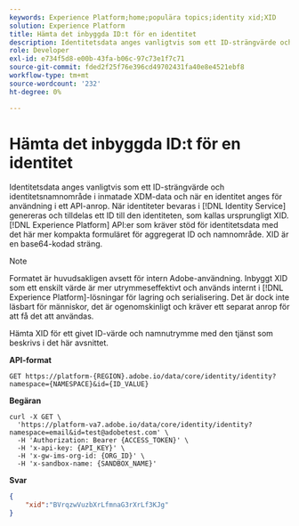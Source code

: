 ```yaml
---
keywords: Experience Platform;home;populära topics;identity xid;XID
solution: Experience Platform
title: Hämta det inbyggda ID:t för en identitet
description: Identitetsdata anges vanligtvis som ett ID-strängvärde och identitetsnamnområde i inmatade XDM-data och när en identitet anges för användning i ett API-anrop. När identiteter bevaras i identitetstjänsten genereras och tilldelas ett ID till den identiteten, som kallas ursprungligt XID. Experience Platform-API:er som kräver stöd för identitetsdata med detta mer kompakta formulär för aggregerat ID och namnutrymme. XID är en base64-kodad sträng.
role: Developer
exl-id: e734f5d8-e00b-43fa-b06c-97c73e1f7c71
source-git-commit: fded2f25f76e396cd49702431fa40e8e4521ebf8
workflow-type: tm+mt
source-wordcount: '232'
ht-degree: 0%

---
```


# Hämta det inbyggda ID:t för en identitet

Identitetsdata anges vanligtvis som ett ID-strängvärde och identitetsnamnområde i inmatade XDM-data och när en identitet anges för användning i ett API-anrop. När identiteter bevaras i [!DNL Identity Service] genereras och tilldelas ett ID till den identiteten, som kallas ursprungligt XID. [!DNL Experience Platform] API:er som kräver stöd för identitetsdata med det här mer kompakta formuläret för aggregerat ID och namnområde. XID är en base64-kodad sträng.

>[!NOTE]
>
>Formatet är huvudsakligen avsett för intern Adobe-användning. Inbyggt XID som ett enskilt värde är mer utrymmeseffektivt och används internt i [!DNL Experience Platform]-lösningar för lagring och serialisering. Det är dock inte läsbart för människor, det är ogenomskinligt och kräver ett separat anrop för att få det att användas.

Hämta XID för ett givet ID-värde och namnutrymme med den tjänst som beskrivs i det här avsnittet.

**API-format**

```http
GET https://platform-{REGION}.adobe.io/data/core/identity/identity?namespace={NAMESPACE}&id={ID_VALUE}
```

**Begäran**

```shell
curl -X GET \
  'https://platform-va7.adobe.io/data/core/identity/identity?namespace=email&id=test@adobetest.com' \
  -H 'Authorization: Bearer {ACCESS_TOKEN}' \
  -H 'x-api-key: {API_KEY}' \
  -H 'x-gw-ims-org-id: {ORG_ID}' \
  -H 'x-sandbox-name: {SANDBOX_NAME}'
```

**Svar**

```json
{
    "xid":"BVrqzwVuzbXrLfmnaG3rXrLf3KJg"
}
```
